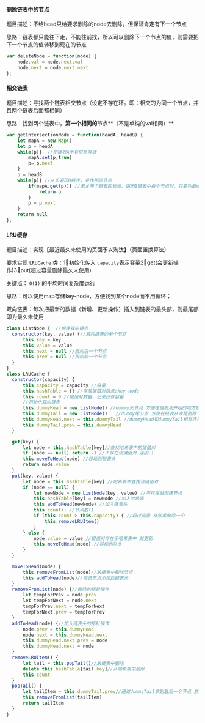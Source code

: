 #### 删除链表中的节点

题目描述：不给head只给要求删除的node去删除，但保证肯定有下一个节点

思路：链表都只能往下走，不能往前找，所以可以删除下一个节点的值，则需要把下一个节点的值转移到现在的节点

```js
var deleteNode = function(node) { 
    node.val = node.next.val
    node.next = node.next.next
};
```

#### 相交链表

题目描述：寻找两个链表相交节点（设定不存在环。即：相交的为同一个节点，并且两个链表后面都相同）

思路：找到两个链表中，**第一个相同的**节点**（不是单纯的val相同）**

```js
var getIntersectionNode = function(headA, headB) {
    let mapA = new Map()
    let p = headA
    while(p){  //把链表A所有信息存储
        mapA.set(p,true)
        p= p.next
    }
    p = headB
    while(p){ //从头遍历B链表，寻找相同节点
        if(mapA.get(p)){ //无关两个链表的长短，遍历B链表中每个节点时，只要判断map里所有的A节点内有无即可
            return p
        }
        p = p.next
    }
    return null
};
```

#### LRU缓存

题目描述：实现【最近最久未使用的页面予以淘汰】（页面置换算法）

要求实现 `LRUCache` 类：1⃣️初始化传入 `capacity`表示容量2⃣️get(会更新操作)3⃣️put(超过容量删除最久未使用)

关键点： `O(1)` 的平均时间复杂度运行

思路：可以使用map存储key-node，方便找到某个node而不用循环；

​			双向链表：每次把最新的数据（新增、更新操作）插入到链表的最头部，则最尾部即为最久未使用

```js
class ListNode {  //构建双向链表
  constructor(key, value) {//双向链表的单个节点
      this.key = key 
      this.value = value
      this.next = null //指向后一个节点
      this.prev = null //指向前一个节点
  }
}
class LRUCache {
  constructor(capacity) {
      this.capacity = capacity //容量
      this.hashTable = {} //存放键值对信息:key-node
      this.count = 0 //键值对数量，记录已有容量
      //初始化双向链表
      this.dummyHead = new ListNode() //dummy头节点 方便在链表从开始的地方插入
      this.dummyTail = new ListNode()	//dummy尾节点 方便在链表从末尾删除
      this.dummyHead.next = this.dummyTail //dummyHead和dummyTail相互连接
      this.dummyTail.prev = this.dummyHead
  }

  get(key) {
      let node = this.hashTable[key]//查找哈希表中的键值对
      if (node == null) return -1 //不存在该键值对 返回-1
      this.moveToHead(node) //移动到链表头
      return node.value
  }
  put(key, value) {
      let node = this.hashTable[key] //哈希表中查找该键值对
      if (node == null) {
          let newNode = new ListNode(key, value) //不存在就创建节点
          this.hashTable[key] = newNode //加入哈希表
          this.addToHead(newNode) //加入链表头
          this.count++ //节点数+1
          if (this.count > this.capacity) { //超过容量 从队尾删除一个
              this.removeLRUItem()
          }
      } else {
          node.value = value //键值对存在于哈希表中 就更新
          this.moveToHead(node) //移动到队头
      }
  }

  moveToHead(node) {
      this.removeFromList(node)//从链表中删除节点
      this.addToHead(node)//将该节点添加到链表头
  }
  removeFromList(node) {//删除的指针操作
      let tempForPrev = node.prev
      let tempForNext = node.next
      tempForPrev.next = tempForNext
      tempForNext.prev = tempForPrev
  }
  addToHead(node) {//加入链表头的指针操作
      node.prev = this.dummyHead
      node.next = this.dummyHead.next
      this.dummyHead.next.prev = node
      this.dummyHead.next = node
  }
  removeLRUItem() {
      let tail = this.popTail()//从链表中删除
      delete this.hashTable[tail.key]//从哈希表中删除
      this.count--
  }
  popTail() {
      let tailItem = this.dummyTail.prev//通过dummyTail拿到最后一个节点 然后删除
      this.removeFromList(tailItem)
      return tailItem
  }
}
```

